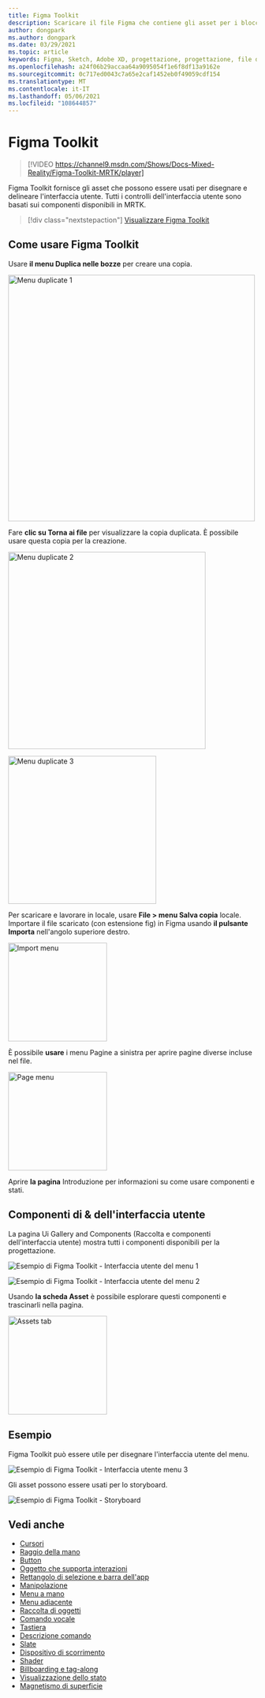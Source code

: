 ```yaml
---
title: Figma Toolkit
description: Scaricare il file Figma che contiene gli asset per i blocchi predefiniti comuni dell'interfaccia utente.
author: dongpark
ms.author: dongpark
ms.date: 03/29/2021
ms.topic: article
keywords: Figma, Sketch, Adobe XD, progettazione, progettazione, file di progettazione, progettazione dell'esperienza utente, HoloLens, MRTK, Mixed Reality Toolkit
ms.openlocfilehash: a24f06b29accaa64a9095054f1e6f8df13a9162e
ms.sourcegitcommit: 0c717ed0043c7a65e2caf1452eb0f49059cdf154
ms.translationtype: MT
ms.contentlocale: it-IT
ms.lasthandoff: 05/06/2021
ms.locfileid: "108644857"
---
```

# <a name="figma-toolkit"></a>Figma Toolkit

> [!VIDEO https://channel9.msdn.com/Shows/Docs-Mixed-Reality/Figma-Toolkit-MRTK/player]

Figma Toolkit fornisce gli asset che possono essere usati per disegnare e delineare l'interfaccia utente. Tutti i controlli dell'interfaccia utente sono basati sui componenti disponibili in MRTK. 

> [!div class="nextstepaction"]
> [Visualizzare Figma Toolkit](https://www.figma.com/file/ltLag9SxjUIyLQFsp7NNE7/Mixed-Reality-Toolkit-for-Figma?node-id=116%3A4)

## <a name="how-to-use-figma-toolkit"></a>Come usare Figma Toolkit
Usare **il menu Duplica nelle bozze** per creare una copia.

<img src="images/UX_Figma_Use1.png" width="500px" alt="Menu duplicate 1"><br>

Fare **clic su Torna ai file** per visualizzare la copia duplicata. È possibile usare questa copia per la creazione.

<img src="images/UX_Figma_Use2.png" width="400px" alt="Menu duplicate 2"><br>

<img src="images/UX_Figma_Use3.png" width="300px" alt="Menu duplicate 3"><br>

Per scaricare e lavorare in locale, usare **File > menu Salva copia** locale. Importare il file scaricato (con estensione fig) in Figma usando **il pulsante Importa** nell'angolo superiore destro.

<img src="images/UX_FigmaToolkit_Import.png" width="200px" alt="Import menu"><br>

È possibile **usare** i menu Pagine a sinistra per aprire pagine diverse incluse nel file.

<img src="images/UX_FigmaToolkit_PageMenu.png" width="200px" alt="Page menu"><br>

Aprire **la pagina** Introduzione per informazioni su come usare componenti e stati.

## <a name="ui-gallery--components"></a>Componenti di & dell'interfaccia utente
La pagina Ui Gallery and Components (Raccolta e componenti dell'interfaccia utente) mostra tutti i componenti disponibili per la progettazione.

![Esempio di Figma Toolkit - Interfaccia utente del menu 1](images/UX_FigmaToolkit_Components_Menu1.png)<br>

![Esempio di Figma Toolkit - Interfaccia utente del menu 2](images/UX_FigmaToolkit_Components_Menu2.png)<br>

Usando **la scheda Asset** è possibile esplorare questi componenti e trascinarli nella pagina.

<img src="images/UX_FigmaToolkit_Components_Menu3.png" width="200px" alt="Assets tab"><br>


## <a name="examples"></a>Esempio

Figma Toolkit può essere utile per disegnare l'interfaccia utente del menu. 

![Esempio di Figma Toolkit - Interfaccia utente menu 3](images/UX_FigmaToolkit_Examples_Menu.png)<br>


Gli asset possono essere usati per lo storyboard.

![Esempio di Figma Toolkit - Storyboard](images/UX_FigmaToolkit_Examples_Storyboarding.png)<br>


## <a name="see-also"></a>Vedi anche

* [Cursori](cursors.md)
* [Raggio della mano](point-and-commit.md)
* [Button](button.md)
* [Oggetto che supporta interazioni](interactable-object.md)
* [Rettangolo di selezione e barra dell'app](app-bar-and-bounding-box.md)
* [Manipolazione](direct-manipulation.md)
* [Menu a mano](hand-menu.md)
* [Menu adiacente](near-menu.md)
* [Raccolta di oggetti](object-collection.md)
* [Comando vocale](voice-input.md)
* [Tastiera](keyboard.md)
* [Descrizione comando](tooltip.md)
* [Slate](slate.md)
* [Dispositivo di scorrimento](slider.md)
* [Shader](shader.md)
* [Billboarding e tag-along](billboarding-and-tag-along.md)
* [Visualizzazione dello stato](progress.md)
* [Magnetismo di superficie](surface-magnetism.md)
